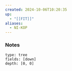 ```yaml
---
created: 2024-10-06T10:20:35
up:
  - "[[FIT]]"
aliases:
  - NI-KOP
---
```


### Notes
```breadcrumbs
type: tree
fields: [down]
depth: [0, 0]
```


